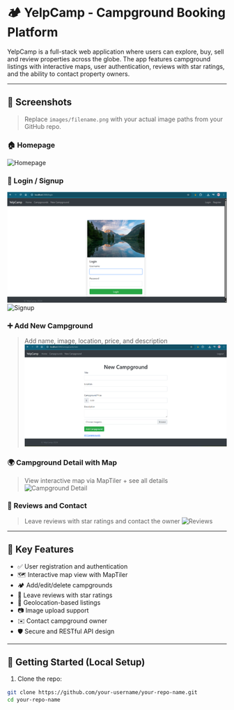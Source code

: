 # 🏕️ YelpCamp - Campground Booking Platform

YelpCamp is a full-stack web application where users can explore, buy, sell and review properties across the globe. The app features campground listings with interactive maps, user authentication, reviews with star ratings, and the ability to contact property owners.

---

## 📸 Screenshots

> Replace `images/filename.png` with your actual image paths from your GitHub repo.

### 🏠 Homepage
![Homepage](images/Screenshot%2025-06-30%021649.png)

### 🔐 Login / Signup
![Login Page](images/Screenshot%202025-06-30%20021804.png)
![Signup](images/Screenshot%2025-06-30%021750.png)

### ➕ Add New Campground
> Add name, image, location, price, and description
![Add Campground](images/Screenshot%202025-06-30%20021632.png)

### 🌍 Campground Detail with Map
> View interactive map via MapTiler + see all details
![Campground Detail](images/Screenshot%2025-06-30%021706.png)

### 🌟 Reviews and Contact
> Leave reviews with star ratings and contact the owner
![Reviews](images/Screenshot%2025-06-30%021738.png)

---

## 🌟 Key Features

- ✅ User registration and authentication
- 🗺️ Interactive map view with MapTiler
- 🏕️ Add/edit/delete campgrounds
- 💬 Leave reviews with star ratings
- 📍 Geolocation-based listings
- 📷 Image upload support
- ✉️ Contact campground owner
- 🛡️ Secure and RESTful API design

---

## 🚀 Getting Started (Local Setup)

1. Clone the repo:
```bash
git clone https://github.com/your-username/your-repo-name.git
cd your-repo-name
